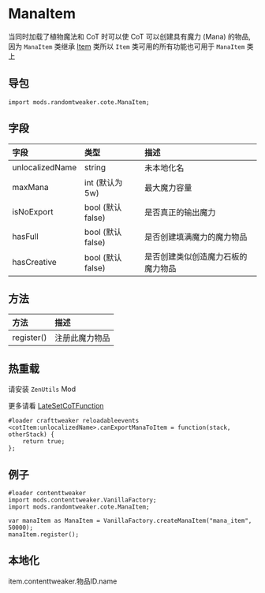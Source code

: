 # ManaItem

当同时加载了植物魔法和 CoT 时可以使 CoT 可以创建具有魔力 (Mana) 的物品, 因为 `ManaItem`
类继承 [Item](https://docs.blamejared.com/1.12/en/Mods/ContentTweaker/Vanilla/Creatable_Content/Item/)
类所以 `Item` 类可用的所有功能也可用于 `ManaItem` 类上

## 导包

```zenscrtpt
import mods.randomtweaker.cote.ManaItem;
```

## 字段

| 字段 | 类型 | 描述 |
| :--------- | :--------- | :--------- |
| unlocalizedName | string | 未本地化名 |
| maxMana | int (默认为 5w) | 最大魔力容量 |
| isNoExport | bool (默认 false) | 是否真正的输出魔力 |
| hasFull | bool (默认 false) | 是否创建填满魔力的魔力物品 |
| hasCreative | bool (默认 false) | 是否创建类似创造魔力石板的魔力物品 |

## 方法

| 方法 | 描述 |
| :------ | :------ |
| register() | 注册此魔力物品 |

## 热重载

请安装 `ZenUtils` Mod

更多请看 [LateSetCoTFunction](https://github.com/friendlyhj/ZenUtils/wiki/LateSetCoTFunction)

```zenscript
#loader crafttweaker reloadableevents
<cotItem:unlocalizedName>.canExportManaToItem = function(stack, otherStack) {
    return true;
};
```

## 例子

```zenscript
#loader contenttweaker
import mods.contenttweaker.VanillaFactory;
import mods.randomtweaker.cote.ManaItem;

var manaItem as ManaItem = VanillaFactory.createManaItem("mana_item", 50000);
manaItem.register();
```

## 本地化

item.contenttweaker.物品ID.name
